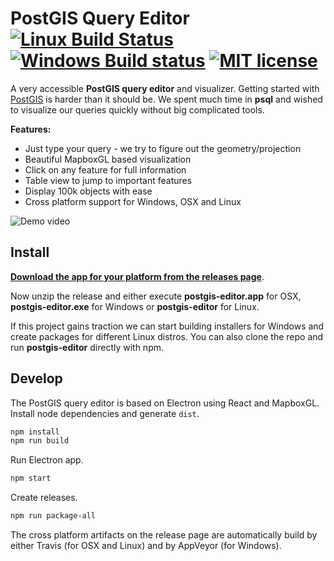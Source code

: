 # PostGIS Query Editor [![Linux Build Status](https://travis-ci.org/lukasmartinelli/postgis-editor.svg?branch=master)](https://travis-ci.org/lukasmartinelli/postgis-editor) [![Windows Build status](https://ci.appveyor.com/api/projects/status/a90g1nkv2a792w98?svg=true)](https://ci.appveyor.com/project/lukasmartinelli/postgis-editor) [![MIT license](https://img.shields.io/badge/license-MIT-blue.svg)](https://tldrlegal.com/license/mit-license)

A very accessible **PostGIS query editor** and visualizer.
Getting started with [PostGIS](http://postgis.net/) is harder than it should be. We spent much time in **psql** and wished to visualize
our queries quickly without big complicated tools.

**Features:**
- Just type your query - we try to figure out the geometry/projection
- Beautiful MapboxGL based visualization
- Click on any feature for full information
- Table view to jump to important features
- Display 100k objects with ease
- Cross platform support for Windows, OSX and Linux

![Demo video](demo.gif)

## Install

[**Download the app for your platform from the releases page**](https://github.com/lukasmartinelli/postgis-editor/releases/latest).

Now unzip the release and either execute **postgis-editor.app** for OSX, **postgis-editor.exe** for Windows or **postgis-editor** for Linux.

If this project gains traction we can start building installers for Windows and create packages for different Linux distros. You can also clone the repo
and run **postgis-editor** directly with npm.

## Develop

The PostGIS query editor is based on Electron using React and MapboxGL.
Install node dependencies and generate `dist`.

```bash
npm install
npm run build
```

Run Electron app.

```bash
npm start
```

Create releases.

```bash
npm run package-all
```

The cross platform artifacts on the release page are automatically build by either Travis (for OSX and Linux) and by AppVeyor (for Windows).
